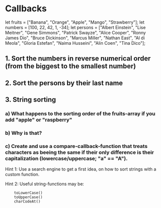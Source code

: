 # Callbacks

let fruits = ["Banana", "Orange", "Apple", "Mango", "Strawberry"];
let numbers = [100, 22, 42, 1, -34];
let persons = ["Albert Einstein", "Lise Meitner", "Gene Simmons", "Patrick Swayze", "Alice Cooper", "Ronny James Dio", "Bruce Dickinson", "Marcus Miller", "Nathan East", "Al di Meola", "Gloria Estefan", "Naima Husseini", "Alin Coen", "Tina Dico"];

## 1. Sort the numbers in reverse numerical order (from the biggest to the smallest number)

## 2. Sort the persons by their last name

## 3. String sorting

### a) What happens to the sorting order of the fruits-array if you add "apple" or "raspberry"

### b) Why is that?

### c) Create and use a compare-callback-function that treats characters as beeing the same if their only difference is their capitalization (lowercase/uppercase; "a" == "A").

Hint 1: Use a search engine to get a first idea, on how to sort strings with a custom function.

Hint 2: Useful string-functions may be:

```
    toLowerCase()
    toUpperCase()
    charCodeAt()
```
